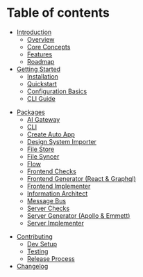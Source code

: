 # Table of contents

- [Introduction](README.md)
  - [Overview](README.md#overview)
  - [Core Concepts](README.md#core-concepts)
  - [Features](README.md#features)
  - [Roadmap](README.md#roadmap)
- [Getting Started](getting-started/README.md)
  - [Installation](getting-started/README.md#installation)
  - [Quickstart](getting-started/README.md#quickstart)
  - [Configuration Basics](getting-started/README.md#configuration-basics)
  - [CLI Guide](getting-started/README.md#cli-guide)

[//]: # '- [Core Concepts](core-concepts/README.md)'
[//]: # '  - [Auto Engineer Pipeline](core-concepts/auto-engineer-pipeline.md)'
[//]: # '- [Guides](guides/README.md)'
[//]: # '  - [Building a Flow](guides/building-a-flow.md)'
[//]: # '  - [Defining a Command](guides/defining-a-command.md)'
[//]: # '  - [Handling Events and State](guides/handling-events-and-state.md)'
[//]: # '  - [Working with Projections](guides/working-with-projections.md)'
[//]: # '  - [Server-Side Implementation](guides/server-side-implementation.md)'
[//]: # '  - [Frontend Starters](guides/frontend-starters.md)'
[//]: # '  - [Importing a design system](guides/importing-a-design-system.md)'
[//]: # '  - [Generating Components](guides/generating-components.md)'
[//]: # '  - [Scaffolding GraphQL Operations](guides/scaffolding-graphql-operations.md)'
[//]: # '  - [Connecting to External APIs](guides/connecting-to-external-apis.md)'
[//]: # '  - [Using Integrations](guides/using-integrations.md)'
[//]: # '  - [Integrating AI](guides/integrating-ai.md)'
[//]: # '- [Examples](examples/README.md)'
[//]: # '  - [Todo App](examples/todo-app.md)'

- [Packages](reference/packages/README.md)
  - [AI Gateway](../packages/ai-gateway/README.md)
  - [CLI](../packages/cli/README.md)
  - [Create Auto App](../packages/create-auto-app)
  - [Design System Importer](../packages/design-system-importer/README.md)
  - [File Store](../packages/file-store/README.md)
  - [File Syncer](../packages/file-syncer/README.md)
  - [Flow](../packages/flow/README.md)
  - [Frontend Checks](../packages/frontend-checks/README.md)
  - [Frontend Generator (React & Graphql)](../packages/frontend-generator-react-graphql/README.md)
  - [Frontend Implementer](../packages/frontend-implementer/README.md)
  - [Information Architect](../packages/information-architect/README.md)
  - [Message Bus](../packages/message-bus/README.md)
  - [Server Checks](../packages/server-checks/README.md)
  - [Server Generator (Apollo & Emmett)](../packages/server-generator-apollo-emmett/README.md)
  - [Server Implementer](../packages/server-implementer/README.md)

[//]: # '- [Reference](reference/README.md)'
[//]: # '  - [API](reference/api.md)'
[//]: # '  - [CLI Commands](reference/cli-commands.md)'
[//]: # '  - [Schemas and Types](reference/schemas-and-types.md)'
[//]: # '  - [Configuration](reference/configuration.md)'
[//]: # '- [Advanced Topics](advanced-topics/README.md)'
[//]: # '  - [Architecture Overview](advanced-topics/architecture-overview.md)'
[//]: # '  - [Debugging and Testing](advanced-topics/debugging-and-testing.md)'
[//]: # '- [Additional Resources](additional-resources/README.md)'
[//]: # '  - [FAQ](additional-resources/README.md#faq)'
[//]: # '  - [License and Credits](additional-resources/README.md#license-and-credits)'

- [Contributing](contributing/README.md)
  - [Dev Setup](contributing/README.md#development-setup)
  - [Testing](contributing/README.md#testing)
  - [Release Process](contributing/README.md#release-process)
- [Changelog](changelog.md)
